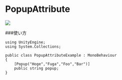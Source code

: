 PopupAttribute
==========================


![](https://raw.github.com/anchan828/file-place/master/property-drawer-collection/%E3%82%B9%E3%82%AF%E3%83%AA%E3%83%BC%E3%83%B3%E3%82%B7%E3%83%A7%E3%83%83%E3%83%88%202013-04-06%202.12.05.png)


###使い方

```
using UnityEngine;
using System.Collections;

public class PopupAttributeExample : MonoBehaviour
{
    [Popup("Hoge","Fuga","Foo","Bar")]
    public string popup;
}


```
